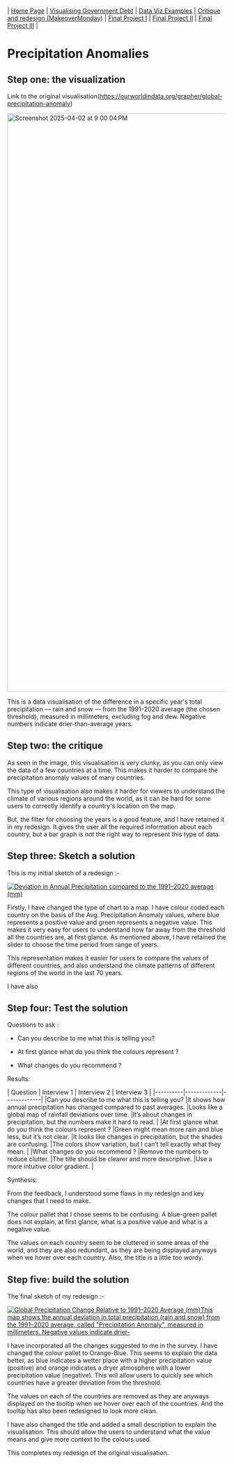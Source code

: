 | [Home Page](https://koundinya9.github.io/Koundinya-portfolio/) | [Visualising Government Debt](visualizing-government-debt.md) | [Data Viz Examples](dataviz-examples.md) | [Critique and redesign (MakeoverMonday)](critique-by-design.md) | [Final Project I](final-project-part-one.md) | [Final Project II](final-project-part-two.md) | [Final Project III](final-project-part-three.md) |

# Precipitation Anomalies 

## Step one: the visualization

Link to the original visualisation(https://ourworldindata.org/grapher/global-precipitation-anomaly)


<img width="1327" alt="Screenshot 2025-04-02 at 9 00 04 PM" src="https://github.com/user-attachments/assets/2635d8bc-cb9b-4764-b0d7-9c5c039f1263" />

This is a data visualisation of the difference in a specific year's total precipitation — rain and snow — from the 1991–2020 average (the chosen threshold), measured in millimeters,
excluding fog and dew. Negative numbers indicate drier-than-average years.





## Step two: the critique


As seen in the image, this visualisation is very clunky, as you can only view the data of a few countries at a time. This makes it harder to compare the precipitation anomaly values of many countries. 

This type of visualisation also makes it harder for viewers to understand the climate of various regions around the world, as it can be hard for some users to correctly identify a country's location on the map. 

But, the filter for choosing the years is a good feature, and I have retained it in my redesign. It gives the user all the required information about each country, but a bar graph is not the right way to represent this type of data. 

## Step three: Sketch a solution

This is my initial sketch of a redesign :-

<div class='tableauPlaceholder' id='viz1743642292830' style='position: relative'><noscript><a href='#'><img alt='Deviation in Annual Precipitation compared to the 1991–2020 average (mm) ' src='https:&#47;&#47;public.tableau.com&#47;static&#47;images&#47;In&#47;InitialMakeOverMondayredesignsketch&#47;InitialPrecipitationMap&#47;1_rss.png' style='border: none' /></a></noscript><object class='tableauViz'  style='display:none;'><param name='host_url' value='https%3A%2F%2Fpublic.tableau.com%2F' /> <param name='embed_code_version' value='3' /> <param name='site_root' value='' /><param name='name' value='InitialMakeOverMondayredesignsketch&#47;InitialPrecipitationMap' /><param name='tabs' value='no' /><param name='toolbar' value='yes' /><param name='static_image' value='https:&#47;&#47;public.tableau.com&#47;static&#47;images&#47;In&#47;InitialMakeOverMondayredesignsketch&#47;InitialPrecipitationMap&#47;1.png' /> <param name='animate_transition' value='yes' /><param name='display_static_image' value='yes' /><param name='display_spinner' value='yes' /><param name='display_overlay' value='yes' /><param name='display_count' value='yes' /><param name='language' value='en-US' /><param name='filter' value='publish=yes' /></object></div>                

<script type='text/javascript'>                    
  var divElement = document.getElementById('viz1743642292830');                    
  var vizElement = divElement.getElementsByTagName('object')[0];                    
  vizElement.style.width='100%';vizElement.style.height=(divElement.offsetWidth*0.75)+'px';                    
  var scriptElement = document.createElement('script');                    
  scriptElement.src = 'https://public.tableau.com/javascripts/api/viz_v1.js';                    
  vizElement.parentNode.insertBefore(scriptElement, vizElement);                
</script>

Firstly, I have changed the type of chart to a map. I have colour coded each country on the basis of the Avg. Precipitation Anomaly values, where blue represents a positive value and green represents a negative value.
This makes it very easy for users to understand how far away from the threshold all the countries are, at first glance. 
As mentioned above, I have retained the slider to choose the time period from range of years.

This representation makes it easier for users to compare the values of different countries, and also understand the climate patterns of different regions of the world in the last 70 years.

I have also 

## Step four: Test the solution


Questions to ask : 


- Can you describe to me what this is telling you?

- At first glance what do you think the colours represent ?

- What changes do you recommend ?


Results: 



| Question | Interview 1 | Interview 2 | Interview 3 |
|----------|-------------|-------------|
|Can you describe to me what this is telling you?    |It shows how annual precipitation has changed compared to past averages.              |Looks like a global map of rainfall deviations over time.             |It’s about changes in precipitation, but the numbers make it hard to read.             |
|At first glance what do you think the colours represent ?          |Green might mean more rain and blue less, but it’s not clear.             |It looks like changes in precipitation, but the shades are confusing.             |The colors show variation, but I can’t tell exactly what they mean.             |
|What changes do you recommend ?          |Remove the numbers to reduce clutter.             |The title should be clearer and more descriptive.             |Use a more intuitive color gradient.             |



Synthesis: 

From the feedback, I understood some flaws in my redesign and key changes that I need to make.

The colour pallet that I chose seems to be confusing. A blue-green pallet does not explain, at first glance, what is a positive value and what is a negative value.

The values on each country seem to be cluttered in some areas of the world, and they are also redundant, as they are being displayed anyways when we hover over each country. Also, the title is a little too wordy.

## Step five: build the solution

The final sketch of my redesign :-

<div class='tableauPlaceholder' id='viz1743643715578' style='position: relative'><noscript><a href='#'><img alt='Global Precipitation Change Relative to 1991–2020 Average (mm)This map shows the annual deviation in total precipitation (rain and snow) from the 1991–2020 average, called &quot;Precipitation Anomaly&quot;, measured in millimeters. Negative values indicate drier- ' src='https:&#47;&#47;public.tableau.com&#47;static&#47;images&#47;Fi&#47;FinalMakeOverMondayredesignsketch&#47;blueorangePrecipitationMap&#47;1_rss.png' style='border: none' /></a></noscript><object class='tableauViz'  style='display:none;'><param name='host_url' value='https%3A%2F%2Fpublic.tableau.com%2F' /> <param name='embed_code_version' value='3' /> <param name='site_root' value='' /><param name='name' value='FinalMakeOverMondayredesignsketch&#47;blueorangePrecipitationMap' /><param name='tabs' value='no' /><param name='toolbar' value='yes' /><param name='static_image' value='https:&#47;&#47;public.tableau.com&#47;static&#47;images&#47;Fi&#47;FinalMakeOverMondayredesignsketch&#47;blueorangePrecipitationMap&#47;1.png' /> <param name='animate_transition' value='yes' /><param name='display_static_image' value='yes' /><param name='display_spinner' value='yes' /><param name='display_overlay' value='yes' /><param name='display_count' value='yes' /><param name='language' value='en-GB' /><param name='filter' value='publish=yes' /></object></div>       

<script type='text/javascript'>                  
  var divElement = document.getElementById('viz1743643715578');            
  var vizElement = divElement.getElementsByTagName('object')[0];    
  vizElement.style.width='100%';vizElement.style.height=(divElement.offsetWidth*0.75)+'px';   
  var scriptElement = document.createElement('script');               
  scriptElement.src = 'https://public.tableau.com/javascripts/api/viz_v1.js';   
  vizElement.parentNode.insertBefore(scriptElement, vizElement);         
</script>




I have incorporated all the changes suggested to me in the survey. I have changed the colour pallet to Orange-Blue. This seems to explain the data better, as blue indicates a wetter place with a higher precipitation value (positive) and orange indicates a dryer atmosphere with a lower precipitation value (negative). This will allow users to quickly see which countries have a greater deviation from the threshold. 

The values on each of the countries are removed as they are anyways displayed on the tooltip when we hover over each of the countries. And the tooltip has also been redesigned to look more clean.

I have also changed the title and added a small description to explain the visualisation. This should allow the users to understand what the value means and give more context to the colours used.


This completes my redesign of the original visualisation.
